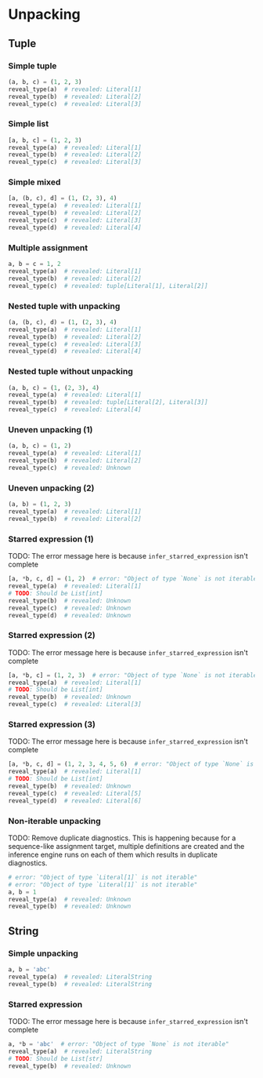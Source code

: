 # Unpacking

## Tuple

### Simple tuple

```py
(a, b, c) = (1, 2, 3)
reveal_type(a)  # revealed: Literal[1]
reveal_type(b)  # revealed: Literal[2]
reveal_type(c)  # revealed: Literal[3]
```

### Simple list

```py
[a, b, c] = (1, 2, 3)
reveal_type(a)  # revealed: Literal[1]
reveal_type(b)  # revealed: Literal[2]
reveal_type(c)  # revealed: Literal[3]
```

### Simple mixed

```py
[a, (b, c), d] = (1, (2, 3), 4)
reveal_type(a)  # revealed: Literal[1]
reveal_type(b)  # revealed: Literal[2]
reveal_type(c)  # revealed: Literal[3]
reveal_type(d)  # revealed: Literal[4]
```

### Multiple assignment

```py
a, b = c = 1, 2
reveal_type(a)  # revealed: Literal[1]
reveal_type(b)  # revealed: Literal[2]
reveal_type(c)  # revealed: tuple[Literal[1], Literal[2]]
```

### Nested tuple with unpacking

```py
(a, (b, c), d) = (1, (2, 3), 4)
reveal_type(a)  # revealed: Literal[1]
reveal_type(b)  # revealed: Literal[2]
reveal_type(c)  # revealed: Literal[3]
reveal_type(d)  # revealed: Literal[4]
```

### Nested tuple without unpacking

```py
(a, b, c) = (1, (2, 3), 4)
reveal_type(a)  # revealed: Literal[1]
reveal_type(b)  # revealed: tuple[Literal[2], Literal[3]]
reveal_type(c)  # revealed: Literal[4]
```

### Uneven unpacking (1)

```py
(a, b, c) = (1, 2)
reveal_type(a)  # revealed: Literal[1]
reveal_type(b)  # revealed: Literal[2]
reveal_type(c)  # revealed: Unknown
```

### Uneven unpacking (2)

```py
(a, b) = (1, 2, 3)
reveal_type(a)  # revealed: Literal[1]
reveal_type(b)  # revealed: Literal[2]
```

### Starred expression (1)

TODO: The error message here is because `infer_starred_expression` isn't complete

```py
[a, *b, c, d] = (1, 2)  # error: "Object of type `None` is not iterable"
reveal_type(a)  # revealed: Literal[1]
# TODO: Should be List[int]
reveal_type(b)  # revealed: Unknown
reveal_type(c)  # revealed: Unknown
reveal_type(d)  # revealed: Unknown
```

### Starred expression (2)

TODO: The error message here is because `infer_starred_expression` isn't complete

```py
[a, *b, c] = (1, 2, 3)  # error: "Object of type `None` is not iterable"
reveal_type(a)  # revealed: Literal[1]
# TODO: Should be List[int]
reveal_type(b)  # revealed: Unknown
reveal_type(c)  # revealed: Literal[3]
```

### Starred expression (3)

TODO: The error message here is because `infer_starred_expression` isn't complete

```py
[a, *b, c, d] = (1, 2, 3, 4, 5, 6)  # error: "Object of type `None` is not iterable"
reveal_type(a)  # revealed: Literal[1]
# TODO: Should be List[int]
reveal_type(b)  # revealed: Unknown
reveal_type(c)  # revealed: Literal[5]
reveal_type(d)  # revealed: Literal[6]
```

### Non-iterable unpacking

TODO: Remove duplicate diagnostics. This is happening because for a sequence-like
assignment target, multiple definitions are created and the inference engine runs
on each of them which results in duplicate diagnostics.

```py
# error: "Object of type `Literal[1]` is not iterable"
# error: "Object of type `Literal[1]` is not iterable"
a, b = 1
reveal_type(a)  # revealed: Unknown
reveal_type(b)  # revealed: Unknown
```

## String

### Simple unpacking

```py
a, b = 'abc'
reveal_type(a)  # revealed: LiteralString
reveal_type(b)  # revealed: LiteralString
```

### Starred expression

TODO: The error message here is because `infer_starred_expression` isn't complete

```py
a, *b = 'abc'  # error: "Object of type `None` is not iterable"
reveal_type(a)  # revealed: LiteralString
# TODO: Should be List[str]
reveal_type(b)  # revealed: Unknown
```
